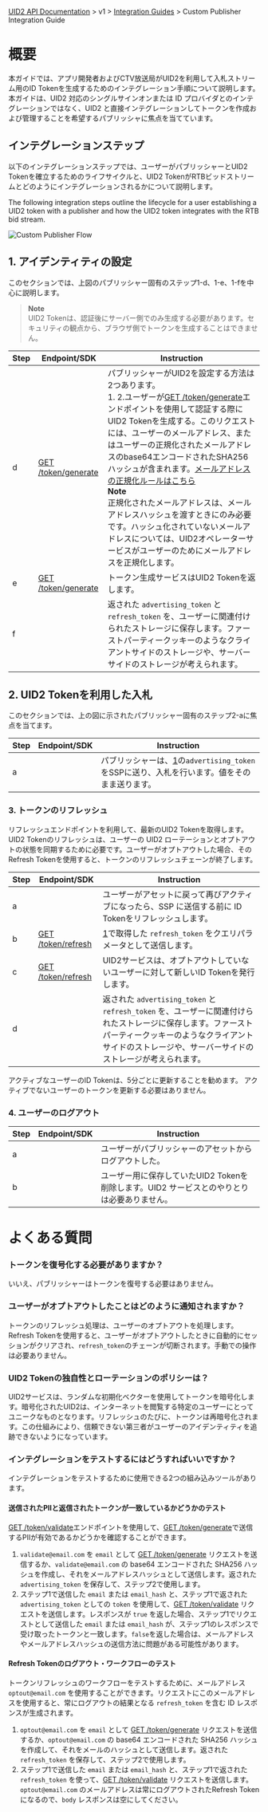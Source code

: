 [UID2 API Documentation](../../README.md) > v1 > [Integration Guides](README.md) > Custom Publisher Integration Guide

# 概要

本ガイドでは、アプリ開発者およびCTV放送局がUID2を利用して入札ストリーム用のID Tokenを生成するためのインテグレーション手順について説明します。本ガイドは、UID2 対応のシングルサインオンまたは ID プロバイダとのインテグレーションではなく、UID2 と直接インテグレーションしてトークンを作成および管理することを希望するパブリッシャに焦点を当てています。

## インテグレーションステップ

以下のインテグレーションステップでは、ユーザーがパブリッシャーとUID2 Tokenを確立するためのライフサイクルと、UID2 TokenがRTBビッドストリームとどのようにインテグレーションされるかについて説明します。

The following integration steps outline the lifecycle for a user establishing a UID2 token with a publisher and how the UID2 token integrates with the RTB bid stream.


![Custom Publisher Flow](https://mermaid.ink/svg/eyJjb2RlIjoiICBzZXF1ZW5jZURpYWdyYW1cbiAgICBwYXJ0aWNpcGFudCBVIGFzIOODpuODvOOCtuODvFxuICAgIHBhcnRpY2lwYW50IFAgYXMg44OR44OW44Oq44OD44K344Oj44O8XG4gICAgcGFydGljaXBhbnQgVUlEMiBhcyBVSUQyIFNlcnZpY2VcbiAgICBwYXJ0aWNpcGFudCBTU1BcbiAgICBOb3RlIG92ZXIgVSxTU1A6IDEuIOOCouOCpOODh-ODs-ODhuOCo-ODhuOCo-OBruioreWumlxuICAgIFUtPj4rUDogMS1hLiDjg6bjg7zjgrbjg7zjgYzjg5Hjg5bjg6rjg4Pjgrfjg6Pjg7zjga7jgqLjgrvjg4Pjg4jjgavjgqLjgq_jgrvjgrnjgZfjgb7jgZnjgIJcbiAgICBQLT4-LVU6IDEtYi4g44OR44OW44Oq44OD44K344Oj44O844Gv44CB44Kq44O844OX44Oz44Gq44Kk44Oz44K_44O844ON44OD44OI44Gu5L6h5YCk5Lqk5o-b44KS6Kqs5piO44GX44CB44Ot44Kw44Kk44Oz44KS6KaB5rGC44GX44G-44GZ44CCXG4gICAgYWN0aXZhdGUgVVxuICAgIFUtPj5QOiAxLWMuIOODpuODvOOCtuODvOOBr-iqjeiovOOCkuihjOOBhOOAgVVJRDLjga7kvZzmiJDjgpLoqLHlj6_jgZfjgb7jgZnjgIJcbiAgICBkZWFjdGl2YXRlIFVcbiAgICBhY3RpdmF0ZSBQXG4gICAgUC0-PlVJRDI6IDEtZC4g44OR44OW44Oq44OD44K344Oj44O844Gv44CB44Om44O844K244O844GuUElJ44KS44OI44O844Kv44Oz55Sf5oiQ44K144O844OT44K544Gr6YCB44KK44G-44GZ44CCXG4gICAgZGVhY3RpdmF0ZSBQXG4gICAgYWN0aXZhdGUgVUlEMlxuICAgIFVJRDItPj5QOiAxLWUuIOODiOODvOOCr-ODs-eUn-aIkOOCteODvOODk-OCueOBr1VJRDIgVG9rZW7jgpLov5TjgZfjgb7jgZnjgIJcbiAgICBkZWFjdGl2YXRlIFVJRDJcbiAgICBhY3RpdmF0ZSBQXG4gICAgUC0-PlU6IDEtZi4g44OR44OW44Oq44OD44K344Oj44O844Gv44CB44Om44O844K244O844GrVUlEMuOCkuioreWumuOBl-OBvuOBmeOAglxuICAgIGRlYWN0aXZhdGUgUFxuICAgIE5vdGUgb3ZlciBVLFNTUDogMi4gVUlEMiBUb2tlbuOCkuWIqeeUqOOBl-OBn-WFpeacrVxuXG4gICAgUC0-PlNTUDogMi1hLiDjg5Hjg5bjg6rjg4Pjgrfjg6Pjg7zjga_jgIFVSUQyIFRva2Vu44KS5L2_44Gj44Gm5bqD5ZGK55SoU1NQ44KS5ZG844Gz5Ye644GX44G-44GZ44CCXG4gICAgYWN0aXZhdGUgU1NQXG4gICAgU1NQLT4-UDogMi1iLiBTU1Djga_jgIHooajnpLrjgZnjgovluoPlkYrjgpLov5TjgZfjgb7jgZnjgIJcbiAgICBkZWFjdGl2YXRlIFNTUFxuICAgIGFjdGl2YXRlIFBcbiAgICBQLT4-VTogMi1jLiDjg5Hjg5bjg6rjg4Pjgrfjg6Pjg7zjga_jgIHjg6bjg7zjgrbjg7zjgavluoPlkYrjgpLooajnpLrjgZfjgb7jgZnjgIJcbiAgICBkZWFjdGl2YXRlIFBcblxuICAgIE5vdGUgb3ZlciBVLFNTUDogMy4g44OI44O844Kv44Oz44Gu44Oq44OV44Os44OD44K344OlXG4gICAgVS0-PlA6IDMtYS4g44Om44O844K244O844Gv44OR44OW44Oq44OD44K344Oj44O844Gu44Ki44K744OD44OI44Gr5oi744KK44G-44GZ44CCXG4gICAgYWN0aXZhdGUgUFxuICAgIFAtPj5VSUQyOiAzLWIuIOODkeODluODquODg-OCt-ODo-ODvOOBr-ODquODleODrOODg-OCt-ODpeODiOODvOOCr-ODs-OCkuS9v-OBo-OBpuOAgeODpuODvOOCtuODvOOBruaWsOOBl-OBhElE44OI44O844Kv44Oz44KS6KaB5rGC44GX44G-44GZ44CCXG4gICAgZGVhY3RpdmF0ZSBQXG4gICAgYWN0aXZhdGUgVUlEMlxuICAgIFVJRDItPj5QOiAzLWMuIOODpuODvOOCtuODvOOBjOOCquODl-ODiOOCouOCpuODiOOBl-OBpuOBhOOBquOBhOWgtOWQiOOAgeODquODleODrOODg-OCt-ODpeODiOODvOOCr-ODs-ODu-OCteODvOODk-OCueOBr-aWsOOBl-OBhElE44OI44O844Kv44Oz44KS6L-U44GX44G-44GZ44CCXG4gICAgZGVhY3RpdmF0ZSBVSUQyXG4gICAgYWN0aXZhdGUgUFxuICAgIFAtPj5VOiAzLWQuIOODkeODluODquODg-OCt-ODo-ODvOOBr-OAgeODpuODvOOCtuODvOOBq-aWsOOBl-OBhFVJRDLjgpLoqK3lrprjgZfjgb7jgZnjgIJcbiAgICBkZWFjdGl2YXRlIFBcblxuICAgIE5vdGUgb3ZlciBVLFNTUDogNC4g44Om44O844K244O844Ot44Kw44Ki44Km44OIXG4gICAgVS0-PlA6IDQtYS4g44Om44O844K244O844GM44OR44OW44Oq44OD44K344Oj44O844Gu44Ki44K744OD44OI44GL44KJ44Ot44Kw44Ki44Km44OI44GX44G-44GZ44CCXG4gICAgYWN0aXZhdGUgUFxuICAgIFAtPj5VOiA0LWIuIOODpuODvOOCtuODvOOBrklE44GM44Kv44Oq44Ki44GV44KM44G-44GZ44CCXG4gICAgZGVhY3RpdmF0ZSBQIiwibWVybWFpZCI6eyJ0aGVtZSI6ImZvcmVzdCJ9LCJ1cGRhdGVFZGl0b3IiOmZhbHNlLCJhdXRvU3luYyI6dHJ1ZSwidXBkYXRlRGlhZ3JhbSI6ZmFsc2V9)

## 1. アイデンティティの設定

このセクションでは、上図のパブリッシャー固有のステップ1-d、1-e、1-fを中心に説明します。

><b>Note</b><br>
UID2 Tokenは、認証後にサーバー側でのみ生成する必要があります。セキュリティの観点から、ブラウザ側でトークンを生成することはできません。

| Step | Endpoint/SDK | Instruction |
| --- | --- | --- |
| d | [GET /token/generate](../endpoints/get-token-generate.md) | パブリッシャーがUID2を設定する方法は2つあります。<br>1. 2.ユーザーが[GET /token/generate](../endpoints/get-token-generate.md)エンドポイントを使用して認証する際にUID2 Tokenを生成する。このリクエストには、ユーザーのメールアドレス、またはユーザーの正規化されたメールアドレスのbase64エンコードされたSHA256ハッシュが含まれます。[メールアドレスの正規化ルールはこちら](../../README.md#emailnormalization) <br><b>Note</b><br>正規化されたメールアドレスは、メールアドレスハッシュを渡すときにのみ必要です。ハッシュ化されていないメールアドレスについては、UID2オペレーターサービスがユーザーのためにメールアドレスを正規化します。|
| e | [GET /token/generate](../endpoints/get-token-generate.md) | トークン生成サービスはUID2 Tokenを返します。 |
| f |  | 返された `advertising_token` と `refresh_token` を、ユーザーに関連付けられたストレージに保存します。ファーストパーティークッキーのようなクライアントサイドのストレージや、サーバーサイドのストレージが考えられます。 |

## 2. UID2 Tokenを利用した入札

このセクションでは、上の図に示されたパブリッシャー固有のステップ2-aに焦点を当てます。

| Step | Endpoint/SDK | Instruction |
| --- | --- | --- |
| a | | パブリッシャーは、[1](#1-establish-identity)の`advertising_token`をSSPに送り、入札を行います。値をそのまま送ります。 |

### 3. トークンのリフレッシュ

リフレッシュエンドポイントを利用して、最新のUID2 Tokenを取得します。UID2 Tokenのリフレッシュは、ユーザーの UID2 ローテーションとオプトアウトの状態を同期するために必要です。ユーザーがオプトアウトした場合、そのRefresh Tokenを使用すると、トークンのリフレッシュチェーンが終了します。

| Step | Endpoint/SDK | Instruction |
| --- | --- | --- |
| a | | ユーザーがアセットに戻って再びアクティブになったら、SSP に送信する前に ID Tokenをリフレッシュします。 |
| b | [GET /token/refresh](../endpoints/get-token-refresh.md)  | [1](#1-establish-identity)で取得した `refresh_token` をクエリパラメータとして送信します。 |
| c | [GET /token/refresh](../endpoints/get-token-refresh.md) | UID2サービスは、オプトアウトしていないユーザーに対して新しいID Tokenを発行します。 |
| d | | 返された `advertising_token` と `refresh_token` を、ユーザーに関連付けられたストレージに保存します。ファーストパーティークッキーのようなクライアントサイドのストレージや、サーバーサイドのストレージが考えられます。 |

アクティブなユーザーのID Tokenは、5分ごとに更新することを勧めます。
アクティブでないユーザーのトークンを更新する必要はありません。

### 4. ユーザーのログアウト

| Step | Endpoint/SDK | Instruction |
| --- | --- | --- |
| a |  | ユーザーがパブリッシャーのアセットからログアウトした。 |
| b |  | ユーザー用に保存していたUID2 Tokenを削除します。UID2 サービスとのやりとりは必要ありません。 |

# よくある質問

### トークンを復号化する必要がありますか？
いいえ、パブリッシャーはトークンを復号する必要はありません。

### ユーザーがオプトアウトしたことはどのように通知されますか？
トークンのリフレッシュ処理は、ユーザーのオプトアウトを処理します。Refresh Tokenを使用すると、ユーザーがオプトアウトしたときに自動的にセッションがクリアされ、``refresh_token``のチェーンが切断されます。手動での操作は必要ありません。

### UID2 Tokenの独自性とローテーションのポリシーは？
UID2サービスは、ランダムな初期化ベクターを使用してトークンを暗号化します。暗号化されたUID2は、インターネットを閲覧する特定のユーザーにとってユニークなものとなります。リフレッシュのたびに、トークンは再暗号化されます。この仕組みにより、信頼できない第三者がユーザーのアイデンティティを追跡できないようになっています。

### インテグレーションをテストするにはどうすればいいですか？
インテグレーションをテストするために使用できる2つの組み込みツールがあります。

#### 送信されたPIIと返信されたトークンが一致しているかどうかのテスト
[GET /token/validate](../endpoints/get-token-validate.md)エンドポイントを使用して、[GET /token/generate](../endpoints/get-token-generate.md)で送信するPIIが有効であるかどうかを確認することができます。

1. `validate@email.com` を `email` として [GET /token/generate](../endpoints/get-token-generate.md) リクエストを送信するか、`validate@email.com` の base64 エンコードされた SHA256 ハッシュを作成し、それをメールアドレスハッシュとして送信します。返された `advertising_token` を保存して、ステップ2で使用します。
2. ステップ1で送信した `email` または `email_hash` と、ステップ1で返された `advertising_token` としての `token` を使用して、[GET /token/validate](../endpoints/get-token-validate.md) リクエストを送信します。レスポンスが `true` を返した場合、ステップ1でリクエストとして送信した `email` または `email_hash` が、ステップ1のレスポンスで受け取ったトークンと一致します。`false`を返した場合は、メールアドレスやメールアドレスハッシュの送信方法に問題がある可能性があります。

#### Refresh Tokenのログアウト・ワークフローのテスト

トークンリフレッシュのワークフローをテストするために、メールアドレス `optout@email.com` を使用することができます。リクエストにこのメールアドレスを使用すると、常にログアウトの結果となる `refresh_token` を含む ID レスポンスが生成されます。

1. `optout@email.com` を `email` として [GET /token/generate](../endpoints/get-token-generate.md) リクエストを送信するか、`optout@email.com` の base64 エンコードされた SHA256 ハッシュを作成して、それをメールのハッシュとして送信します。返された `refresh_token` を保存して、ステップ2で使用します。
2. ステップ1で送信した `email` または `email_hash` と、ステップ1で返された `refresh_token` を使って、[GET /token/validate](../endpoints/get-token-validate.md) リクエストを送信します。`optout@email.com` のメールアドレスは常にログアウトされたRefresh Tokenになるので、`body` レスポンスは空にしてください。
